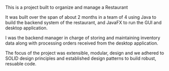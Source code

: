 This is a project built to organize and manage a Restaurant

It was built over the span of about 2 months in a team of 4 using Java to build the backend system of the restaurant, and JavaFX to run the GUI and desktop application.

I was the backend manager in charge of storing and maintaining inventory data along with processing orders received from the desktop application.

The focus of the project was extensible, modular, design and we adhered to SOLID design principles and established design patterns to build robust, resuable code. 
